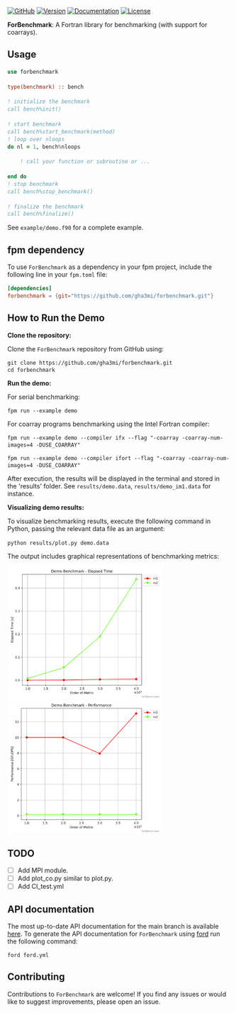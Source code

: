 [![GitHub](https://img.shields.io/badge/GitHub-ForBenchmark-blue.svg?style=social&logo=github)](https://github.com/gha3mi/forbenchmark)
[![Version](https://img.shields.io/github/release/gha3mi/forbenchmark.svg)](https://github.com/gha3mi/forbenchmark/releases/latest)
[![Documentation](https://img.shields.io/badge/ford-Documentation%20-blueviolet.svg)](https://gha3mi.github.io/forbenchmark/)
[![License](https://img.shields.io/github/license/gha3mi/forbenchmark?color=green)](https://github.com/gha3mi/forbenchmark/blob/main/LICENSE)
<!-- [![Build](https://github.com/gha3mi/forbenchmark/actions/workflows/CI_test.yml/badge.svg)](https://github.com/gha3mi/forbenchmark/actions/workflows/CI_test.yml) -->

<!-- <img alt="ForBenchmark" src="https://github.com/gha3mi/forbenchmark/raw/main/media/logo.png" width="750"> -->

**ForBenchmark**: A Fortran library for benchmarking (with support for coarrays).

## Usage

```fortran
use forbenchmark

type(benchmark) :: bench

! initialize the benchmark
call bench%init()

! start benchmark
call bench%start_benchmark(method)
! loop over nloops
do nl = 1, bench%nloops

    ! call your function or subroutine or ...

end do
! stop benchmark
call bench%stop_benchmark()

! finalize the benchmark
call bench%finalize()
```

See `example/demo.f90` for a complete example.

## fpm dependency

To use `ForBenchmark` as a dependency in your fpm project, include the following line in your `fpm.toml` file:

```toml
[dependencies]
forbenchmark = {git="https://github.com/gha3mi/forbenchmark.git"}
```

## How to Run the Demo

**Clone the repository:**

Clone the `ForBenchmark` repository from GitHub using:

```shell
git clone https://github.com/gha3mi/forbenchmark.git
cd forbenchmark
```

**Run the demo:**

For serial benchmarking:

```shell
fpm run --example demo
```

For coarray programs benchmarking using the Intel Fortran compiler:

```shell
fpm run --example demo --compiler ifx --flag "-coarray -coarray-num-images=4 -DUSE_COARRAY"
```

```shell
fpm run --example demo --compiler ifort --flag "-coarray -coarray-num-images=4 -DUSE_COARRAY"
```

After execution, the results will be displayed in the terminal and stored in the 'results' folder. See `results/demo.data`, `results/demo_im1.data` for instance.

**Visualizing demo results:**

To visualize benchmarking results, execute the following command in Python, passing the relevant data file as an argument:

`python results/plot.py demo.data`

The output includes graphical representations of benchmarking metrics:

<img alt="ForBenchmark" src="https://github.com/gha3mi/forbenchmark/raw/main/results/demo_time.png" width="350"> <img alt="ForBenchmark" src="https://github.com/gha3mi/forbenchmark/raw/main/results/demo_perf.png" width="350">


## TODO
- [ ] Add MPI module.
- [ ] Add plot_co.py similar to plot.py.
- [ ] Add CI_test.yml

## API documentation

The most up-to-date API documentation for the main branch is available
[here](https://gha3mi.github.io/forbenchmark/).
To generate the API documentation for `ForBenchmark` using
[ford](https://github.com/Fortran-FOSS-Programmers/ford) run the following
command:

```shell
ford ford.yml
```

## Contributing

Contributions to `ForBenchmark` are welcome!
If you find any issues or would like to suggest improvements, please open an issue.
